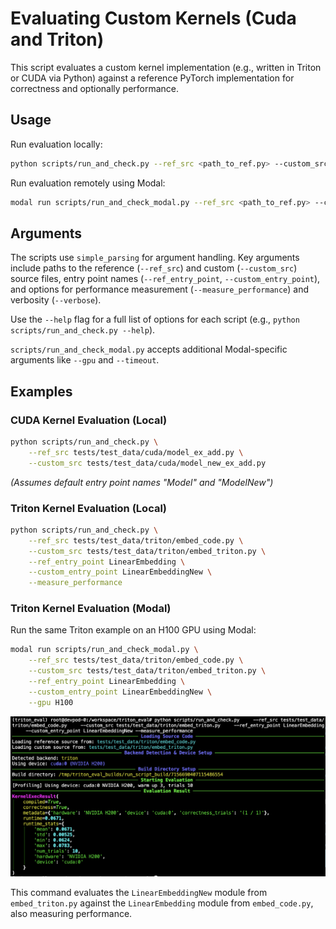 # Evaluating Custom Kernels (Cuda and Triton)

This script evaluates a custom kernel implementation (e.g., written in Triton or CUDA via Python) against a reference PyTorch implementation for correctness and optionally performance.

## Usage

Run evaluation locally:
```bash
python scripts/run_and_check.py --ref_src <path_to_ref.py> --custom_src <path_to_custom.py> [OPTIONS]
```

Run evaluation remotely using Modal:
```bash
modal run scripts/run_and_check_modal.py --ref_src <path_to_ref.py> --custom_src <path_to_custom.py> [MODAL_OPTIONS] [OPTIONS]
```


## Arguments

The scripts use `simple_parsing` for argument handling. Key arguments include paths to the reference (`--ref_src`) and custom (`--custom_src`) source files, entry point names (`--ref_entry_point`, `--custom_entry_point`), and options for performance measurement (`--measure_performance`) and verbosity (`--verbose`).

Use the `--help` flag for a full list of options for each script (e.g., `python scripts/run_and_check.py --help`).

`scripts/run_and_check_modal.py` accepts additional Modal-specific arguments like `--gpu` and `--timeout`.

## Examples

### CUDA Kernel Evaluation (Local)

```bash
python scripts/run_and_check.py \
    --ref_src tests/test_data/cuda/model_ex_add.py \
    --custom_src tests/test_data/cuda/model_new_ex_add.py
```
*(Assumes default entry point names "Model" and "ModelNew")*

### Triton Kernel Evaluation (Local)

```bash
python scripts/run_and_check.py \
    --ref_src tests/test_data/triton/embed_code.py \
    --custom_src tests/test_data/triton/embed_triton.py \
    --ref_entry_point LinearEmbedding \
    --custom_entry_point LinearEmbeddingNew \
    --measure_performance
```

### Triton Kernel Evaluation (Modal)

Run the same Triton example on an H100 GPU using Modal:
```bash
modal run scripts/run_and_check_modal.py \
    --ref_src tests/test_data/triton/embed_code.py \
    --custom_src tests/test_data/triton/embed_triton.py \
    --ref_entry_point LinearEmbedding \
    --custom_entry_point LinearEmbeddingNew \
    --gpu H100
```
![](assets/triton.png)

This command evaluates the `LinearEmbeddingNew` module from `embed_triton.py` against the `LinearEmbedding` module from `embed_code.py`, also measuring performance.
